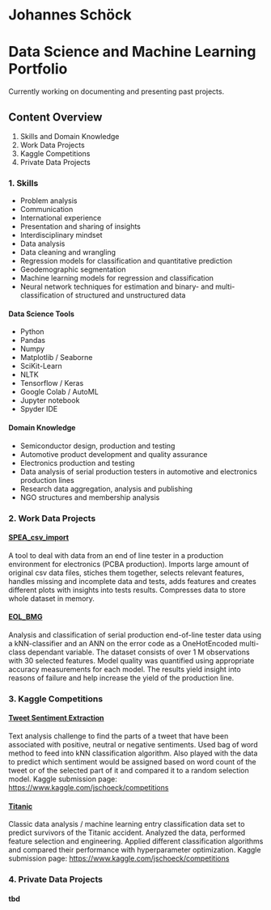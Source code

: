 # Johannes Schöck
# Data Science and Machine Learning Portfolio

Currently working on documenting and presenting past projects.

## Content Overview
1. Skills and Domain Knowledge
2. Work Data Projects
3. Kaggle Competitions
4. Private Data Projects

### 1. Skills
- Problem analysis
- Communication
- International experience
- Presentation and sharing of insights
- Interdisciplinary mindset
- Data analysis
- Data cleaning and wrangling
- Regression models for classification and quantitative prediction
- Geodemographic segmentation
- Machine learning models for regression and classification
- Neural network techniques for estimation and binary- and multi-classification of structured and unstructured data

#### Data Science Tools
- Python
- Pandas
- Numpy
- Matplotlib / Seaborne
- SciKit-Learn
- NLTK
- Tensorflow / Keras
- Google Colab / AutoML
- Jupyter notebook
- Spyder IDE

#### Domain Knowledge
- Semiconductor design, production and testing
- Automotive product development and quality assurance
- Electronics production and testing
- Data analysis of serial production testers in automotive and electronics production lines
- Research data aggregation, analysis and publishing
- NGO structures and membership analysis

### 2. Work Data Projects
#### [SPEA_csv_import](https://github.com/JSchoeck/portfolio/tree/master/SPEA_csv_import)
A tool to deal with data from an end of line tester in a production environment for electronics (PCBA production). Imports large amount of original csv data files, stiches them together, selects relevant features, handles missing and incomplete data and tests, adds features and creates different plots with insights into tests results. Compresses data to store whole dataset in memory.

#### [EOL_BMG](https://github.com/JSchoeck/portfolio/tree/master/EOL_BMG)
Analysis and classification of serial production end-of-line tester data using a kNN-classifier and an ANN on the error code as a OneHotEncoded multi-class dependant variable. The dataset consists of over 1 M observations with 30 selected features. Model quality was quantified using appropriate accuracy measurements for each model.
The results yield insight into reasons of failure and help increase the yield of the production line.

### 3. Kaggle Competitions
#### [Tweet Sentiment Extraction](https://github.com/JSchoeck/portfolio/tree/master/Kaggle/Tweet%20Sentiment%20Extraction)
Text analysis challenge to find the parts of a tweet that have been associated with positive, neutral or negative sentiments. Used bag of word method to feed into kNN classification algorithm. Also played with the data to predict which sentiment would be assigned based on word count of the tweet or of the selected part of it and compared it to a random selection model.
Kaggle submission page: https://www.kaggle.com/jschoeck/competitions

#### [Titanic](https://github.com/JSchoeck/portfolio/tree/master/Kaggle/Titanic)
Classic data analysis / machine learning entry classification data set to predict survivors of the Titanic accident. Analyzed the data, performed feature selection and engineering. Applied different classification algorithms and compared their performance with hyperparameter optimization.
Kaggle submission page: https://www.kaggle.com/jschoeck/competitions

### 4. Private Data Projects
#### tbd
